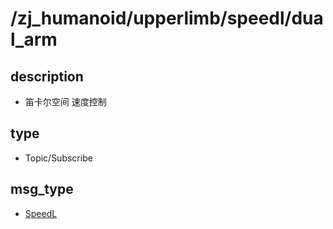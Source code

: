 # /zj_humanoid/upperlimb/speedl/dual_arm

## description
- 笛卡尔空间 速度控制

## type
- Topic/Subscribe

## msg_type
- [SpeedL](../../../../zj_humanoid_types.md#SpeedL)

